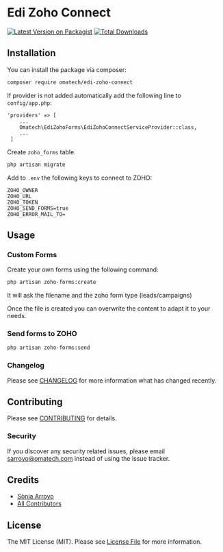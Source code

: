# Edi Zoho Connect

[![Latest Version on Packagist](https://img.shields.io/packagist/v/omatech/zoho-forms.svg?style=flat-square)](https://packagist.org/packages/omatech/zoho-forms)
[![Total Downloads](https://img.shields.io/packagist/dt/omatech/zoho-forms.svg?style=flat-square)](https://packagist.org/packages/omatech/zoho-forms)

## Installation

You can install the package via composer:

```bash
composer require omatech/edi-zoho-connect
```

If provider is not added automatically add the following line to ``config/app.php``:

````
'providers' => [
    ...
    Omatech\EdiZohoForms\EdiZohoConnectServiceProvider::class,
    ...
 ]
````

Create ``zoho_forms`` table.

```bash
php artisan migrate
```

Add to ``.env`` the following keys to connect to ZOHO:

````
ZOHO_OWNER
ZOHO_URL
ZOHO_TOKEN
ZOHO_SEND_FORMS=true
ZOHO_ERROR_MAIL_TO=
````

## Usage

### Custom Forms

Create your own forms using the following command:

```bash
php artisan zoho-forms:create
```

It will ask the filename and the zoho form type (leads/campaigns)

Once the file is created you can overwrite the content to adapt it to your needs.

### Send forms to ZOHO

```bash
php artisan zoho-forms:send
```

### Changelog

Please see [CHANGELOG](CHANGELOG.md) for more information what has changed recently.

## Contributing

Please see [CONTRIBUTING](CONTRIBUTING.md) for details.

### Security

If you discover any security related issues, please email sarroyo@omatech.com instead of using the issue tracker.

## Credits

- [Sònia Arroyo](https://github.com/omatech)
- [All Contributors](../../contributors)

## License

The MIT License (MIT). Please see [License File](LICENSE.md) for more information.
